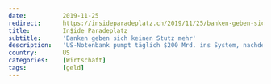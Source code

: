 ```yaml
---
date:          2019-11-25
redirect:      https://insideparadeplatz.ch/2019/11/25/banken-geben-sich-keinen-stutz-mehr/
title:         In$ide Paradeplatz
subtitle:      'Banken geben sich keinen Stutz mehr'
description:   'US-Notenbank pumpt täglich $200 Mrd. ins System, nachdem Banken sich seit 2 Monaten nichts mehr unbesichert ausleihen. Warum nur?'
country:       US
categories:    [Wirtschaft]
tags:          [geld]
---
```

